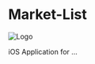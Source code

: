 # Market-List
![Logo](https://problemvar-test.s3.eu-central-1.amazonaws.com/logo/logo.png)

iOS Application for ...
